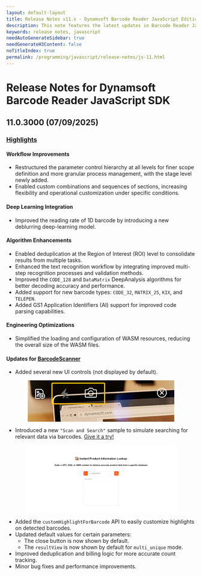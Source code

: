 ```yaml
---
layout: default-layout
title: Release Notes v11.x - Dynamsoft Barcode Reader JavaScript Edition
description: This note features the latest updates in Barcode Reader JavaScript SDK version 11.x. New features were added along with various APIs deprecated, added, and removed.
keywords: release notes, javascript
needAutoGenerateSidebar: true
needGenerateH3Content: false
noTitleIndex: true
permalink: /programming/javascript/release-notes/js-11.html
---
```


# Release Notes for Dynamsoft Barcode Reader JavaScript SDK

## 11.0.3000 (07/09/2025)

### [Highlights](https://www.dynamsoft.com/release-highlights/?product=dcv3.0)

#### Workflow Improvements

- Restructured the parameter control hierarchy at all levels for finer scope definition and more granular process management, with the stage level newly added.
- Enabled custom combinations and sequences of sections, increasing flexibility and operational customization under specific conditions.
  
#### Deep Learning Integration

- Improved the reading rate of 1D barcode by introducing a new deblurring deep-learning model.

#### Algorithm Enhancements

- Enabled deduplication at the Region of Interest (ROI) level to consolidate results from multiple tasks.
- Enhanced the text recognition workflow by integrating improved multi-step recognition processes and validation methods.
- Improved the `CODE_128` and `DataMatrix` DeepAnalysis algorithms for better decoding accuracy and performance.
- Added support for new barcode types: `CODE_32`, `MATRIX_25`, `KIX`, and `TELEPEN`.
- Added GS1 Application Identifiers (AI) support for improved code parsing capabilities.

#### Engineering Optimizations

- Simplified the loading and configuration of WASM resources, reducing the overall size of the WASM files.

#### Updates for [BarcodeScanner](https://dynamsoft.com/barcode-reader/docs/web/programming/javascript/api-reference/barcode-scanner.html)

- Added several new UI controls (not displayed by default).

<img src="../user-guide/assets/1103000_new_control_components.png" style="display: block; margin: 0 auto;"/>

- Introduced a new `"Scan and Search"` sample to simulate searching for relevant data via barcodes. [Give it a try!](https://demo.dynamsoft.com/Samples/DBR/JS/barcode-scanner-api-samples/scan-single-barcode/scan-and-search.html)

<img src="../user-guide/assets/scan_and_search_sample.png" width="80%" style="display: block; margin: 0 auto;"/>

- Added the `customHighlightForBarcode` API to easily customize highlights on detected barcodes.
- Updated default values for certain parameters:
  - The close button is now shown by default.
  - The `resultView` is now shown by default for `multi_unique` mode.
- Improved deduplication and billing logic for more accurate count tracking.
- Minor bug fixes and performance improvements.
